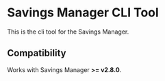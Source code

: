 # Savings Manager CLI Tool
This is the cli tool for the Savings Manager.

## Compatibility
Works with Savings Manager **>= v2.8.0**.